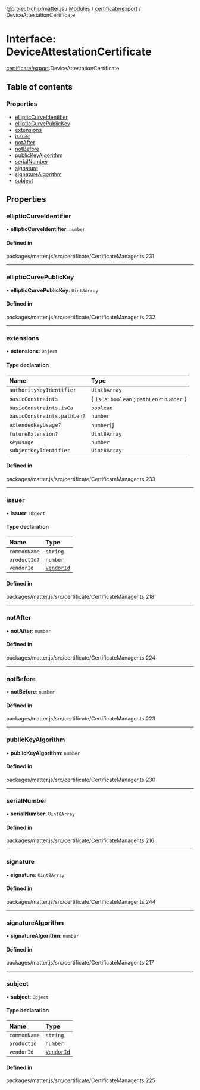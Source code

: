 [@project-chip/matter.js](../README.md) / [Modules](../modules.md) / [certificate/export](../modules/certificate_export.md) / DeviceAttestationCertificate

# Interface: DeviceAttestationCertificate

[certificate/export](../modules/certificate_export.md).DeviceAttestationCertificate

## Table of contents

### Properties

- [ellipticCurveIdentifier](certificate_export.DeviceAttestationCertificate.md#ellipticcurveidentifier)
- [ellipticCurvePublicKey](certificate_export.DeviceAttestationCertificate.md#ellipticcurvepublickey)
- [extensions](certificate_export.DeviceAttestationCertificate.md#extensions)
- [issuer](certificate_export.DeviceAttestationCertificate.md#issuer)
- [notAfter](certificate_export.DeviceAttestationCertificate.md#notafter)
- [notBefore](certificate_export.DeviceAttestationCertificate.md#notbefore)
- [publicKeyAlgorithm](certificate_export.DeviceAttestationCertificate.md#publickeyalgorithm)
- [serialNumber](certificate_export.DeviceAttestationCertificate.md#serialnumber)
- [signature](certificate_export.DeviceAttestationCertificate.md#signature)
- [signatureAlgorithm](certificate_export.DeviceAttestationCertificate.md#signaturealgorithm)
- [subject](certificate_export.DeviceAttestationCertificate.md#subject)

## Properties

### ellipticCurveIdentifier

• **ellipticCurveIdentifier**: `number`

#### Defined in

packages/matter.js/src/certificate/CertificateManager.ts:231

___

### ellipticCurvePublicKey

• **ellipticCurvePublicKey**: `Uint8Array`

#### Defined in

packages/matter.js/src/certificate/CertificateManager.ts:232

___

### extensions

• **extensions**: `Object`

#### Type declaration

| Name | Type |
| :------ | :------ |
| `authorityKeyIdentifier` | `Uint8Array` |
| `basicConstraints` | { `isCa`: `boolean` ; `pathLen?`: `number`  } |
| `basicConstraints.isCa` | `boolean` |
| `basicConstraints.pathLen?` | `number` |
| `extendedKeyUsage?` | `number`[] |
| `futureExtension?` | `Uint8Array` |
| `keyUsage` | `number` |
| `subjectKeyIdentifier` | `Uint8Array` |

#### Defined in

packages/matter.js/src/certificate/CertificateManager.ts:233

___

### issuer

• **issuer**: `Object`

#### Type declaration

| Name | Type |
| :------ | :------ |
| `commonName` | `string` |
| `productId?` | `number` |
| `vendorId` | [`VendorId`](../modules/datatype_export.md#vendorid) |

#### Defined in

packages/matter.js/src/certificate/CertificateManager.ts:218

___

### notAfter

• **notAfter**: `number`

#### Defined in

packages/matter.js/src/certificate/CertificateManager.ts:224

___

### notBefore

• **notBefore**: `number`

#### Defined in

packages/matter.js/src/certificate/CertificateManager.ts:223

___

### publicKeyAlgorithm

• **publicKeyAlgorithm**: `number`

#### Defined in

packages/matter.js/src/certificate/CertificateManager.ts:230

___

### serialNumber

• **serialNumber**: `Uint8Array`

#### Defined in

packages/matter.js/src/certificate/CertificateManager.ts:216

___

### signature

• **signature**: `Uint8Array`

#### Defined in

packages/matter.js/src/certificate/CertificateManager.ts:244

___

### signatureAlgorithm

• **signatureAlgorithm**: `number`

#### Defined in

packages/matter.js/src/certificate/CertificateManager.ts:217

___

### subject

• **subject**: `Object`

#### Type declaration

| Name | Type |
| :------ | :------ |
| `commonName` | `string` |
| `productId` | `number` |
| `vendorId` | [`VendorId`](../modules/datatype_export.md#vendorid) |

#### Defined in

packages/matter.js/src/certificate/CertificateManager.ts:225
